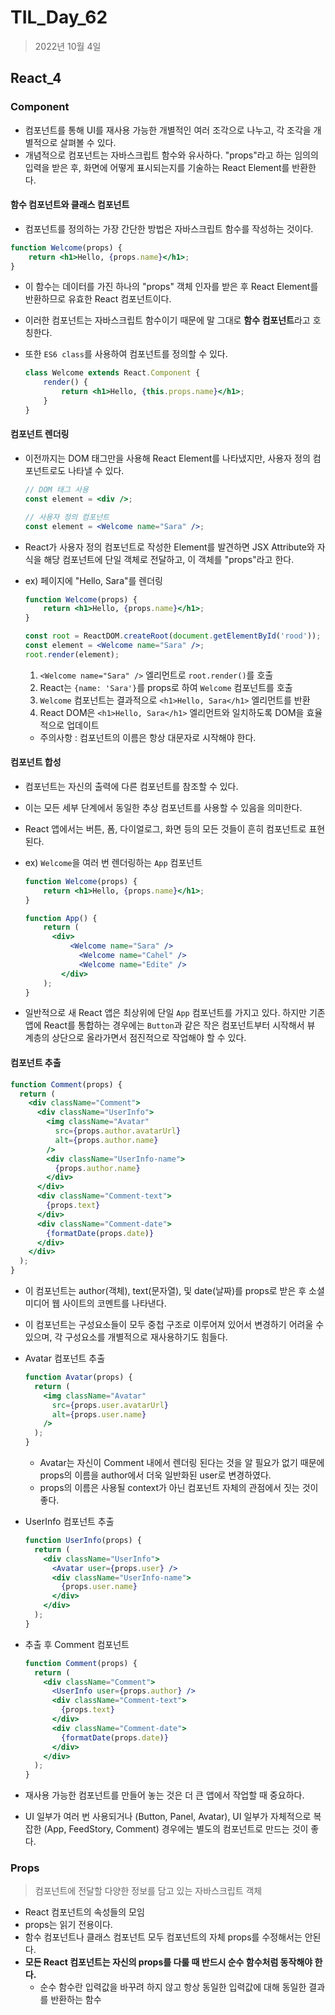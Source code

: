 # TIL_Day_62

> 2022년 10월 4일

## React_4

### Component

- 컴포넌트를 통해 UI를 재사용 가능한 개별적인 여러 조각으로 나누고, 각 조각을 개별적으로 살펴볼 수 있다.
- 개념적으로 컴포넌트는 자바스크립트 함수와 유사하다. "props"라고 하는 임의의 입력을 받은 후, 화면에 어떻게 표시되는지를 기술하는 React Element를 반환한다.

#### 함수 컴포넌트와 클래스 컴포넌트

- 컴포넌트를 정의하는 가장 간단한 방법은 자바스크립트 함수를 작성하는 것이다.

```jsx
function Welcome(props) {
	return <h1>Hello, {props.name}</h1>;
}
```

- 이 함수는 데이터를 가진 하나의 "props" 객체 인자를 받은 후 React Element를 반환하므로 유효한 React 컴포넌트이다.

- 이러한 컴포넌트는 자바스크립트 함수이기 때문에 말 그대로 **함수 컴포넌트**라고 호칭한다.

- 또한 `ES6 class`를 사용하여 컴포넌트를 정의할 수 있다.

  ```jsx
  class Welcome extends React.Component {
      render() {
          return <h1>Hello, {this.props.name}</h1>;
      }
  }
  ```

#### 컴포넌트 렌더링

- 이전까지는 DOM 태그만을 사용해 React Element를 나타냈지만, 사용자 정의 컴포넌트로도 나타낼 수 있다.

  ```jsx
  // DOM 태그 사용
  const element = <div />;
  
  // 사용자 정의 컴포넌트
  const element = <Welcome name="Sara" />;
  ```

- React가 사용자 정의 컴포넌트로 작성한 Element를 발견하면 JSX Attribute와 자식을 해당 컴포넌트에 단일 객체로 전달하고, 이 객체를 "props"라고 한다.

- ex) 페이지에 "Hello, Sara"를 렌더링

  ```jsx
  function Welcome(props) {
      return <h1>Hello, {props.name}</h1>;
  }
  
  const root = ReactDOM.createRoot(document.getElementById('rood'));
  const element = <Welcome name="Sara" />;
  root.render(element);
  ```

  1. `<Welcome name="Sara" />` 엘리먼트로 `root.render()`를 호출
  2. React는 `{name: 'Sara'}`를 props로 하여 `Welcome` 컴포넌트를 호출
  3. `Welcome` 컴포넌트는 결과적으로 `<h1>Hello, Sara</h1>` 엘리먼트를 반환
  4. React DOM은 `<h1>Hello, Sara</h1>` 엘리먼트와 일치하도록 DOM을 효율적으로 업데이트

  - 주의사항 : 컴포넌트의 이름은 항상 대문자로 시작해야 한다.

#### 컴포넌트 합성

- 컴포넌트는 자신의 출력에 다른 컴포넌트를 참조할 수 있다.

- 이는 모든 세부 단계에서 동일한 추상 컴포넌트를 사용할 수 있음을 의미한다.

- React 앱에서는 버튼, 폼, 다이얼로그, 화면 등의 모든 것들이 흔히 컴포넌트로 표현된다.

- ex) `Welcome`을 여러 번 렌더링하는 `App` 컴포넌트

  ```jsx
  function Welcome(props) {
      return <h1>Hello, {props.name}</h1>;
  }
  
  function App() {
      return (
      	<div>
          	<Welcome name="Sara" />
              <Welcome name="Cahel" />
              <Welcome name="Edite" />
          </div>
      );
  }
  ```

- 일반적으로 새 React 앱은 최상위에 단일 `App` 컴포넌트를 가지고 있다. 하지만 기존 앱에 React를 통합하는 경우에는 `Button`과 같은 작은 컴포넌트부터 시작해서 뷰 계층의 상단으로 올라가면서 점진적으로 작업해야 할 수 있다.

#### 컴포넌트 추출

```jsx
function Comment(props) {
  return (
    <div className="Comment">
      <div className="UserInfo">
        <img className="Avatar"
          src={props.author.avatarUrl}
          alt={props.author.name}
        />
        <div className="UserInfo-name">
          {props.author.name}
        </div>
      </div>
      <div className="Comment-text">
        {props.text}
      </div>
      <div className="Comment-date">
        {formatDate(props.date)}
      </div>
    </div>
  );
}
```

- 이 컴포넌트는 author(객체), text(문자열), 및 date(날짜)를 props로 받은 후 소셜 미디어 웹 사이트의 코멘트를 나타낸다.
- 이 컴포넌트는 구성요소들이 모두 중첩 구조로 이루어져 있어서 변경하기 어려울 수 있으며, 각 구성요소를 개별적으로 재사용하기도 힘들다.

- Avatar 컴포넌트 추출

  ```jsx
  function Avatar(props) {
    return (
      <img className="Avatar"
        src={props.user.avatarUrl}
        alt={props.user.name}
      />
    );
  }
  ```

  - Avatar는 자신이 Comment 내에서 렌더링 된다는 것을 알 필요가 없기 때문에 props의 이름을 author에서 더욱 일반화된 user로 변경하였다.
  - props의 이름은 사용될 context가 아닌 컴포넌트 자체의 관점에서 짓는 것이 좋다.

- UserInfo 컴포넌트 추출

  ```jsx
  function UserInfo(props) {
    return (
      <div className="UserInfo">
        <Avatar user={props.user} />
        <div className="UserInfo-name">
          {props.user.name}
        </div>
      </div>
    );
  }
  ```

- 추출 후 Comment 컴포넌트

  ```jsx
  function Comment(props) {
    return (
      <div className="Comment">
        <UserInfo user={props.author} />
        <div className="Comment-text">
          {props.text}
        </div>
        <div className="Comment-date">
          {formatDate(props.date)}
        </div>
      </div>
    );
  }
  ```

- 재사용 가능한 컴포넌트를 만들어 놓는 것은 더 큰 앱에서 작업할 때 중요하다.

- UI 일부가 여러 번 사용되거나 (Button, Panel, Avatar), UI 일부가 자체적으로 복잡한 (App, FeedStory, Comment) 경우에는 별도의 컴포넌트로 만드는 것이 좋다.

### Props

> 컴포넌트에 전달할 다양한 정보를 담고 있는 자바스크립트 객체

- React 컴포넌트의 속성들의 모임
- props는 읽기 전용이다.
- 함수 컴포넌트나 클래스 컴포넌트 모두 컴포넌트의 자체 props를 수정해서는 안된다.
- **모든 React 컴포넌트는 자신의 props를 다룰 때 반드시 순수 함수처럼 동작해야 한다.**
  - 순수 함수란 입력값을 바꾸려 하지 않고 항상 동일한 입력값에 대해 동일한 결과를 반환하는 함수
